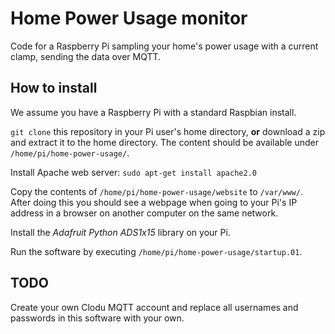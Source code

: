 # Home Power Usage monitor
Code for a Raspberry Pi sampling your home's power usage with a current clamp, sending the data over MQTT.

## How to install
We assume you have a Raspberry Pi with a standard Raspbian install.

`git clone` this repository in your Pi user's home directory, **or** download a zip and extract it to the home directory. The content should be available under `/home/pi/home-power-usage/`.

Install Apache web server:
`sudo apt-get install apache2.0`

Copy the contents of `/home/pi/home-power-usage/website` to `/var/www/`. After doing this you should see a webpage when going to your Pi's IP address in a browser on another computer on the same network.

Install the *Adafruit Python ADS1x15* library on your Pi.

Run the software by executing `/home/pi/home-power-usage/startup.01`.

## TODO

Create your own Clodu MQTT account and replace all usernames and passwords in this software with your own.
